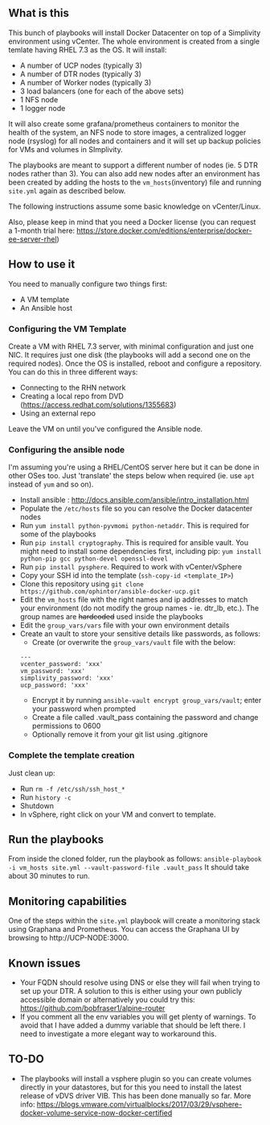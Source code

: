 ## What is this
This bunch of playbooks will install Docker Datacenter on top of a Simplivity environment using vCenter. The whole environment is created from a single temlate having RHEL 7.3 as the OS. It will install:

- A number of UCP nodes (typically 3)
- A number of DTR nodes (typically 3)
- A number of Worker nodes (typically 3)
- 3 load balancers (one for each of the above sets)
- 1 NFS node
- 1 logger node

It will also create some grafana/prometheus containers to monitor the health of the system, an NFS node to store images, a centralized logger node (rsyslog) for all nodes and containers and it will set up backup policies for VMs and volumes in SImplivity.

The playbooks are meant to support a different number of nodes (ie. 5 DTR nodes rather than 3). You can also add new nodes after an environment has been created by adding the hosts to the `vm_hosts`(inventory) file and running `site.yml` again as described below.

The following instructions assume some basic knowledge on vCenter/Linux.

Also, please keep in mind that you need a Docker license (you can request a 1-month trial here: https://store.docker.com/editions/enterprise/docker-ee-server-rhel)

## How to use it
You need to manually configure two things first:

- A VM template
- An Ansible host

### Configuring the VM Template
Create a VM with RHEL 7.3 server, with minimal configuration and just one NIC. It requires just one disk (the playbooks will add a second one on the required nodes). Once the OS is installed, reboot and configure a repository. You can do this in three different ways:

- Connecting to the RHN network
- Creating a local repo from DVD (https://access.redhat.com/solutions/1355683)
- Using an external repo

Leave the VM on until you've configured the Ansible node.

### Configuring the ansible node
I'm assuming you're using a RHEL/CentOS server here but it can be done in other OSes too. Just 'translate' the steps below when required (ie. use `apt` instead of `yum` and so on).
- Install ansible : http://docs.ansible.com/ansible/intro_installation.html
- Populate the `/etc/hosts` file so you can resolve the Docker datacenter nodes
- Run `yum install python-pyvmomi python-netaddr`. This is required for some of the playbooks
- Run `pip install cryptography`. This is required for ansible vault. You might need to install some dependencies first, including pip: `yum install python-pip gcc python-devel openssl-devel`
- Run `pip install pysphere`. Required to work with vCenter/vSphere
- Copy your SSH id into the template (`ssh-copy-id <template_IP>`)
- Clone this repository using `git clone https://github.com/ophintor/ansible-docker-ucp.git`
- Edit the `vm_hosts` file with the right names and ip addresses to match your environment (do not modify the group names - ie. dtr_lb, etc.). The group names are ~~hardcoded~~ used inside the playbooks
- Edit the `group_vars/vars` file with your own environment details
- Create an vault to store your sensitive details like passwords, as follows:
	- Create (or overwrite the `group_vars/vault` file with the below:
	```
	---
	vcenter_password: 'xxx'
	vm_password: 'xxx'
	simplivity_password: 'xxx'
	ucp_password: 'xxx'
	```
	- Encrypt it by running `ansible-vault encrypt group_vars/vault`; enter your password when prompted
	- Create a file called .vault_pass containing the password and change permissions to 0600
	- Optionally remove it from your git list using .gitignore

### Complete the template creation
Just clean up:
- Run `rm -f /etc/ssh/ssh_host_*`
- Run `history -c`
- Shutdown
- In vSphere, right click on your VM and convert to template.

## Run the playbooks
From inside the cloned folder, run the playbook as follows:
`ansible-playbook -i vm_hosts site.yml --vault-password-file .vault_pass`
It should take about 30 minutes to run.

## Monitoring capabilities
One of the steps within the `site.yml` playbook will create a monitoring stack using Graphana and Prometheus. You can access the Graphana UI by browsing to http://UCP-NODE:3000.

## Known issues
- Your FQDN should resolve using DNS or else they will fail when trying to set up your DTR. A solution to this is either using your own publicly accessible domain or alternatively you could try this: https://github.com/bobfraser1/alpine-router
- If you comment all the env variables you will get plenty of warnings. To avoid that I have added a dummy variable that should be left there. I need to investigate a more elegant way to workaround this.

## TO-DO
- The playbooks will install a vsphere plugin so you can create volumes directly in your datastores, but for this you need to install the latest release of vDVS driver VIB. This has been done manually so far. More info: https://blogs.vmware.com/virtualblocks/2017/03/29/vsphere-docker-volume-service-now-docker-certified
